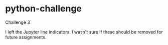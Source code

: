 # python-challenge
Challenge 3

I left the Jupyter line indicators. I wasn't sure if these should be removed for future assignments.
